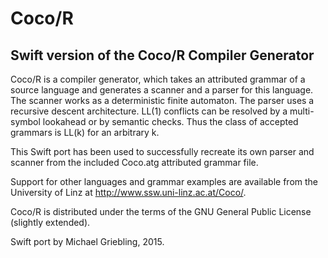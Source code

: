 # Coco/R
## Swift version of the Coco/R Compiler Generator

Coco/R is a compiler generator, which takes an attributed grammar of a source language and generates a 
scanner and a parser for this language. The scanner works as a deterministic finite automaton. The parser 
uses a recursive descent architecture. LL(1) conflicts can be resolved by a multi-symbol lookahead or by 
semantic checks. Thus the class of accepted grammars is LL(k) for an arbitrary k.

This Swift port has been used to successfully recreate its own parser and scanner from the included Coco.atg attributed grammar file.

Support for other languages and grammar examples are available from the University of Linz at http://www.ssw.uni-linz.ac.at/Coco/.

Coco/R is distributed under the terms of the GNU General Public License (slightly extended).

Swift port by Michael Griebling, 2015.
